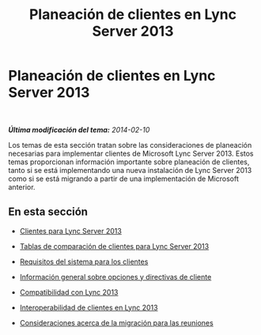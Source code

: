 ﻿---
title: Planeación de clientes en Lync Server 2013
TOCTitle: Planeación de clientes en Lync Server 2013
ms:assetid: 0a99b421-0d7c-41f1-9276-a18beeca86fc
ms:mtpsurl: https://technet.microsoft.com/es-es/library/Gg398155(v=OCS.15)
ms:contentKeyID: 48274381
ms.date: 01/07/2017
mtps_version: v=OCS.15
ms.translationtype: HT
---

# Planeación de clientes en Lync Server 2013

 

_**Última modificación del tema:** 2014-02-10_

Los temas de esta sección tratan sobre las consideraciones de planeación necesarias para implementar clientes de Microsoft Lync Server 2013. Estos temas proporcionan información importante sobre planeación de clientes, tanto si se está implementando una nueva instalación de Lync Server 2013 como si se está migrando a partir de una implementación de Microsoft anterior.

## En esta sección

  - [Clientes para Lync Server 2013](lync-server-2013-clients.md)

  - [Tablas de comparación de clientes para Lync Server 2013](lync-server-2013-desktop-client-comparison-tables.md)

  - [Requisitos del sistema para los clientes](lync-server-2013-client-system-requirements.md)

  - [Información general sobre opciones y directivas de cliente](lync-server-2013-client-policies-and-settings.md)

  - [Compatibilidad con Lync 2013](lync-server-2013-lync-2013-compatibility.md)

  - [Interoperabilidad de clientes en Lync 2013](lync-server-2013-client-interoperability-in-lync-2013.md)

  - [Consideraciones acerca de la migración para las reuniones](lync-server-2013-migration-considerations-for-meetings.md)

